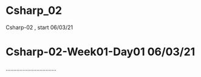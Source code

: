 # Csharp_02
Csharp-02 , start  06/03/21

# Csharp-02-Week01-Day01 06/03/21
.................................
